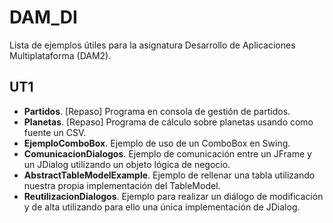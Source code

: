 # DAM_DI
Lista de ejemplos útiles para la asignatura Desarrollo de Aplicaciones Multiplataforma (DAM2).

## UT1
* **Partidos**. [Repaso] Programa en consola de gestión de partidos.
* **Planetas**. [Repaso] Programa de cálculo sobre planetas usando como fuente un CSV.
* **EjemploComboBox**. Ejemplo de uso de un ComboBox en Swing.
* **ComunicacionDialogos**. Ejemplo de comunicación entre un JFrame y un JDialog utilizando un objeto lógica de negocio.
* **AbstractTableModelExample**. Ejemplo de rellenar una tabla utilizando nuestra propia implementación del TableModel.
* **ReutilizacionDialogos**. Ejemplo para realizar un diálogo de modificación y de alta utilizando para ello una única implementación de JDialog.



